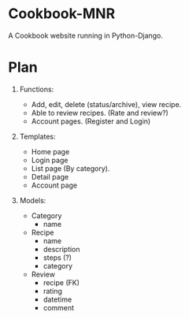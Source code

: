 # Cookbook-MNR
A Cookbook website running in Python-Django.

# Plan

1. Functions:
    - Add, edit, delete (status/archive), view recipe.
    - Able to review recipes. (Rate and review?)
    - Account pages. (Register and Login)

2. Templates:
    - Home page
    - Login page
    - List page (By category).
    - Detail page
    - Account page

3. Models:
    - Category
        - name
    - Recipe
        - name
        - description
        - steps (?)
        - category
    - Review
        - recipe (FK)
        - rating
        - datetime
        - comment
    